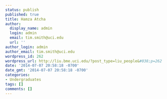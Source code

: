 ```yaml
---
status: publish
published: true
title: Hamza Atcha
author:
  display_name: admin
  login: admin
  email: tim.smith@uci.edu
  url: ''
author_login: admin
author_email: tim.smith@uci.edu
wordpress_id: 262
wordpress_url: http://liu.bme.uci.edu/?post_type=liu_people&#038;p=262
date: '2014-07-07 20:58:18 -0700'
date_gmt: '2014-07-07 20:58:18 -0700'
categories:
- Undergraduates
tags: []
comments: []
---
```


